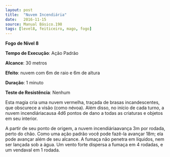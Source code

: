 ```yaml
---
layout: post
title:  "Nuvem Incendiária"
date:   2016-11-15
source: Manual Básico.198
tags: [level8, feiticeiro, mago, fogo]
---
```


**Fogo de Nível 8**

**Tempo de Execução**: Ação Padrão

**Alcance**: 30 metros

**Efeito**: nuvem com 6m de raio e 6m de altura

**Duração**: 1 minuto

**Teste de Resistência**: Nenhum

Esta magia cria uma nuvem vermelha, traçada de brasas incandescentes, que obscurece a visão (como névoa). Além disso, no início de cada turno, a nuvem incendiáriacausa 4d6 pontos de dano a todas as criaturas e objetos em seu interior.

A partir de seu ponto de origem, a nuvem incendiáriaavança 3m por rodada, perto do chão. Como uma ação padrão você pode fazê-la avançar 18m; ela pode avançar além de seu alcance. 
A fumaça não penetra em líquidos, nem ser lançada sob a água.
Um vento forte dispersa a fumaça em 4 rodadas, e um vendaval em 1 rodada.